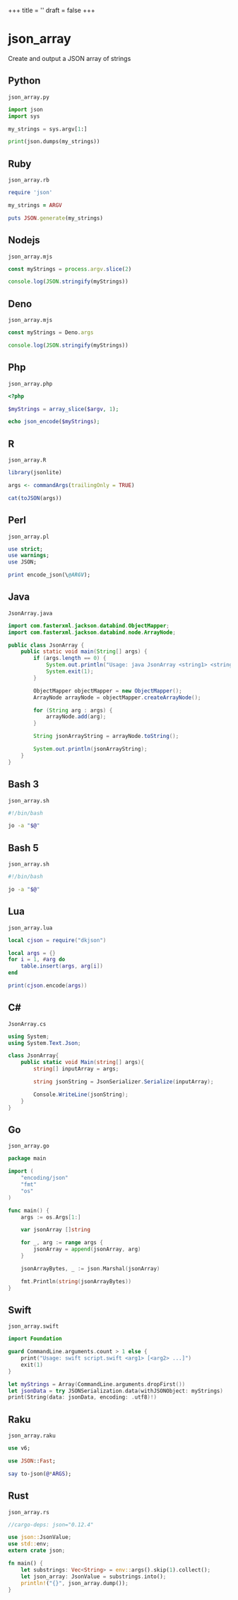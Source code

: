+++
title = ''
draft = false
+++

# json_array

Create and output a JSON array of strings

## Python

`json_array.py`

```python
import json
import sys

my_strings = sys.argv[1:]

print(json.dumps(my_strings))
```

## Ruby

`json_array.rb`

```ruby
require 'json'

my_strings = ARGV

puts JSON.generate(my_strings)
```

## Nodejs

`json_array.mjs`

```javascript
const myStrings = process.argv.slice(2)

console.log(JSON.stringify(myStrings))
```

## Deno

`json_array.mjs`

```javascript
const myStrings = Deno.args

console.log(JSON.stringify(myStrings))
```

## Php

`json_array.php`

```php
<?php

$myStrings = array_slice($argv, 1);

echo json_encode($myStrings);
```

## R

`json_array.R`

```r
library(jsonlite)

args <- commandArgs(trailingOnly = TRUE)

cat(toJSON(args))
```

## Perl

`json_array.pl`

```perl
use strict;
use warnings;
use JSON;

print encode_json(\@ARGV);
```

## Java

`JsonArray.java`

```java
import com.fasterxml.jackson.databind.ObjectMapper;
import com.fasterxml.jackson.databind.node.ArrayNode;

public class JsonArray {
    public static void main(String[] args) {
        if (args.length == 0) {
            System.out.println("Usage: java JsonArray <string1> <string2> ...");
            System.exit(1);
        }

        ObjectMapper objectMapper = new ObjectMapper();
        ArrayNode arrayNode = objectMapper.createArrayNode();

        for (String arg : args) {
            arrayNode.add(arg);
        }

        String jsonArrayString = arrayNode.toString();

        System.out.println(jsonArrayString);
    }
}
```

## Bash 3

`json_array.sh`

```bash
#!/bin/bash

jo -a "$@"
```

## Bash 5

`json_array.sh`

```bash
#!/bin/bash

jo -a "$@"
```

## Lua

`json_array.lua`

```lua
local cjson = require("dkjson")

local args = {}
for i = 1, #arg do
    table.insert(args, arg[i])
end

print(cjson.encode(args))
```

## C#

`JsonArray.cs`

```csharp
using System;
using System.Text.Json;

class JsonArray{
    public static void Main(string[] args){
        string[] inputArray = args;

        string jsonString = JsonSerializer.Serialize(inputArray);

        Console.WriteLine(jsonString);
    }
}
```

## Go

`json_array.go`

```go
package main

import (
	"encoding/json"
	"fmt"
	"os"
)

func main() {
	args := os.Args[1:]

	var jsonArray []string

	for _, arg := range args {
		jsonArray = append(jsonArray, arg)
	}

	jsonArrayBytes, _ := json.Marshal(jsonArray)

	fmt.Println(string(jsonArrayBytes))
}
```

## Swift

`json_array.swift`

```swift
import Foundation

guard CommandLine.arguments.count > 1 else {
    print("Usage: swift script.swift <arg1> [<arg2> ...]")
    exit(1)
}

let myStrings = Array(CommandLine.arguments.dropFirst())
let jsonData = try JSONSerialization.data(withJSONObject: myStrings)
print(String(data: jsonData, encoding: .utf8)!)
```

## Raku

`json_array.raku`

```raku
use v6;

use JSON::Fast;

say to-json(@*ARGS);
```

## Rust

`json_array.rs`

```rust
//cargo-deps: json="0.12.4"

use json::JsonValue;
use std::env;
extern crate json;

fn main() {
    let substrings: Vec<String> = env::args().skip(1).collect();
    let json_array: JsonValue = substrings.into();
    println!("{}", json_array.dump());
}
```

